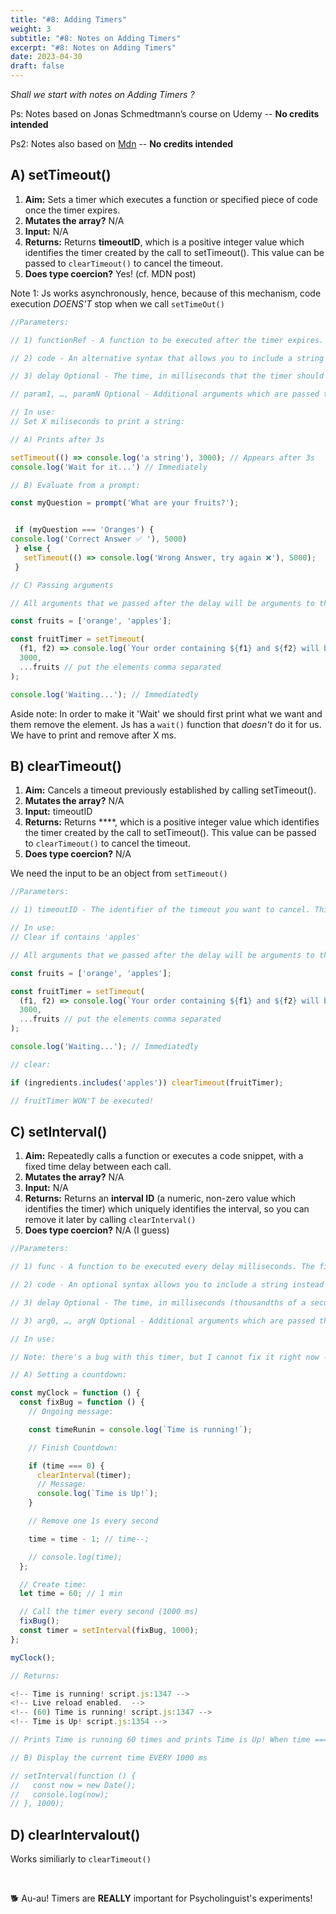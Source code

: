 ```yaml
---
title: "#8: Adding Timers"
weight: 3
subtitle: "#8: Notes on Adding Timers"
excerpt: "#8: Notes on Adding Timers"
date: 2023-04-30
draft: false
---
```


*Shall we start with notes on Adding Timers ?*

Ps: Notes based on Jonas Schmedtmann’s course on Udemy -- **No credits intended**

Ps2: Notes also based on [Mdn][1] -- **No credits intended**



## A) setTimeout()

1. **Aim:** Sets a timer which executes a function or specified piece of code once the timer expires.
2. **Mutates the array?** N/A
3. **Input:** N/A
4. **Returns:** Returns **timeoutID**, which is a positive integer value which identifies the timer created by the call to setTimeout(). This value can be passed to ```clearTimeout()``` to cancel the timeout.
5. **Does type coercion?** Yes! (cf. MDN post)

>
Note 1: Js works asynchronously, hence, because of this mechanism, code execution *DOENS'T* stop when we call ```setTimeOut()```  <br>
>



```js
//Parameters:

// 1) functionRef - A function to be executed after the timer expires.

// 2) code - An alternative syntax that allows you to include a string instead of a function, which is compiled and executed when the timer expires. This syntax is not recommended for the same reasons that make using eval() a security risk.

// 3) delay Optional - The time, in milliseconds that the timer should wait before the specified function or code is executed. If this parameter is omitted, a value of 0 is used, meaning execute "immediately", or more accurately, the next event cycle.

// param1, …, paramN Optional - Additional arguments which are passed through to the function specified by functionRef.

// In use:
// Set X miliseconds to print a string: 

// A) Prints after 3s

setTimeout(() => console.log('a string'), 3000); // Appears after 3s
console.log('Wait for it...') // Immediately

// B) Evaluate from a prompt:

const myQuestion = prompt('What are your fruits?');


 if (myQuestion === 'Oranges') {
console.log('Correct Answer ✅ '), 5000)
 } else {
   setTimeout(() => console.log('Wrong Answer, try again ❌'), 5000);
 }

// C) Passing arguments 

// All arguments that we passed after the delay will be arguments to the functions

const fruits = ['orange', 'apples'];

const fruitTimer = setTimeout(
  (f1, f2) => console.log(`Your order containing ${f1} and ${f2} will be delivered soon`),
  3000,
  ...fruits // put the elements comma separated
);

console.log('Waiting...'); // Immediatedly
```


<script type="text/javascript">
//Parameters:

// 1) functionRef - A function to be executed after the timer expires.

// 2) code - An alternative syntax that allows you to include a string instead of a function, which is compiled and executed when the timer expires. This syntax is not recommended for the same reasons that make using eval() a security risk.

// 3) delay Optional - The time, in milliseconds that the timer should wait before the specified function or code is executed. If this parameter is omitted, a value of 0 is used, meaning execute "immediately", or more accurately, the next event cycle.

// param1, …, paramN Optional - Additional arguments which are passed through to the function specified by functionRef.

// In use:
// Set X miliseconds to print a string: 

// A) Prints after 3s

setTimeout(() => console.log('a string'), 3000); // Appears after 3s
console.log('Wait for it...') // Immediately

// B) Evaluate from a prompt:

const myQuestion = prompt('What are your fruits?');


 if (myQuestion === 'Oranges') {
console.log('Correct Answer ✅ '), 5000)
 } else {
   setTimeout(() => console.log('Wrong Answer, try again ❌'), 5000);
 }

// C) Passing arguments 

// All arguments that we passed after the delay will be arguments to the functions

const fruits = ['orange', 'apples'];

const fruitTimer = setTimeout(
  (f1, f2) => console.log(`Your order containing ${f1} and ${f2} will be delivered soon`),
  3000,
  ...fruits // put the elements comma separated
);

console.log('Waiting...'); // Immediatedly
</script>

>
Aside note: In order to make it 'Wait' we should first print what we want and them remove the element. Js has a ```wait()``` function that *doesn't* do it for us. We have to print and remove after X ms.
>

## B) clearTimeout()

1. **Aim:** Cancels a timeout previously established by calling setTimeout().
2. **Mutates the array?** N/A
3. **Input:** timeoutID
4. **Returns:** Returns ****, which is a positive integer value which identifies the timer created by the call to setTimeout(). This value can be passed to ```clearTimeout()``` to cancel the timeout.
5. **Does type coercion?** N/A

>
We need the input to be an object from ```setTimeout()```
>


```js
//Parameters:

// 1) timeoutID - The identifier of the timeout you want to cancel. This ID was returned by the corresponding call to setTimeout().

// In use:
// Clear if contains 'apples'

// All arguments that we passed after the delay will be arguments to the functions

const fruits = ['orange', 'apples'];

const fruitTimer = setTimeout(
  (f1, f2) => console.log(`Your order containing ${f1} and ${f2} will be delivered soon`),
  3000,
  ...fruits // put the elements comma separated
);

console.log('Waiting...'); // Immediatedly

// clear: 

if (ingredients.includes('apples')) clearTimeout(fruitTimer); 

// fruitTimer WON'T be executed!
```


<script type="text/javascript">
//Parameters:

// 1) timeoutID - The identifier of the timeout you want to cancel. This ID was returned by the corresponding call to setTimeout().

// In use:
// Clear if contains 'apples'

// All arguments that we passed after the delay will be arguments to the functions

const fruits = ['orange', 'apples'];

const fruitTimer = setTimeout(
  (f1, f2) => console.log(`Your order containing ${f1} and ${f2} will be delivered soon`),
  3000,
  ...fruits // put the elements comma separated
);

console.log('Waiting...'); // Immediatedly

// clear: 

if (ingredients.includes('apples')) clearTimeout(fruitTimer); 

// fruitTimer WON'T be executed!
</script>


## C) setInterval()

1. **Aim:** Repeatedly calls a function or executes a code snippet, with a fixed time delay between each call.
2. **Mutates the array?** N/A
3. **Input:** N/A
4. **Returns:** Returns an **interval ID** (a numeric, non-zero value which identifies the timer) which uniquely identifies the interval, so you can remove it later by calling ```clearInterval()```
5. **Does type coercion?** N/A (I guess)


```js
//Parameters:

// 1) func - A function to be executed every delay milliseconds. The first execution happens after delay milliseconds.

// 2) code - An optional syntax allows you to include a string instead of a function, which is compiled and executed every delay milliseconds. This syntax is not recommended for the same reasons that make using eval() a security risk.

// 3) delay Optional - The time, in milliseconds (thousandths of a second), the timer should delay in between executions of the specified function or code. Defaults to 0 if not specified. See Delay restrictions below for details on the permitted range of delay values.

// 3) arg0, …, argN Optional - Additional arguments which are passed through to the function specified by func once the timer expires.

// In use:

// Note: there's a bug with this timer, but I cannot fix it right now -- I'll improve it afterwards :)

// A) Setting a countdown:

const myClock = function () {
  const fixBug = function () {
    // Ongoing message:

    const timeRunin = console.log(`Time is running!`);

    // Finish Countdown:

    if (time === 0) {
      clearInterval(timer);
      // Message: 
      console.log(`Time is Up!`);
    }

    // Remove one 1s every second

    time = time - 1; // time--;

    // console.log(time);
  };

  // Create time:
  let time = 60; // 1 min

  // Call the timer every second (1000 ms)
  fixBug();
  const timer = setInterval(fixBug, 1000);
};

myClock();

// Returns:

<!-- Time is running! script.js:1347 -->
<!-- Live reload enabled.  -->
<!-- (60) Time is running! script.js:1347 -->
<!-- Time is Up! script.js:1354 -->

// Prints Time is running 60 times and prints Time is Up! When time === 0

// B) Display the current time EVERY 1000 ms 

// setInterval(function () {
//   const now = new Date();
//   console.log(now);
// }, 1000);
```


<script type="text/javascript">
//Parameters:

// 1) func - A function to be executed every delay milliseconds. The first execution happens after delay milliseconds.

// 2) code - An optional syntax allows you to include a string instead of a function, which is compiled and executed every delay milliseconds. This syntax is not recommended for the same reasons that make using eval() a security risk.

// 3) delay Optional - The time, in milliseconds (thousandths of a second), the timer should delay in between executions of the specified function or code. Defaults to 0 if not specified. See Delay restrictions below for details on the permitted range of delay values.

// 3) arg0, …, argN Optional - Additional arguments which are passed through to the function specified by func once the timer expires.

// In use:

// Note: there's a bug with this timer, but I cannot fix it right now -- I'll improve it afterwards :)

// A) Setting a countdown:

const myClock = function () {
  const fixBug = function () {
    // Ongoing message:

    const timeRunin = console.log(`Time is running!`);

    // Finish Countdown:

    if (time === 0) {
      clearInterval(timer);
      // Message: 
      console.log(`Time is Up!`);
    }

    // Remove one 1s every second

    time = time - 1; // time--;

    // console.log(time);
  };

  // Create time:
  let time = 60; // 1 min

  // Call the timer every second (1000 ms)
  fixBug();
  const timer = setInterval(fixBug, 1000);
};

myClock();

// Returns:

<!-- Time is running! script.js:1347 -->
<!-- Live reload enabled.  -->
<!-- (60) Time is running! script.js:1347 -->
<!-- Time is Up! script.js:1354 -->

// Prints Time is running 60 times and prints Time is Up! When time === 0

// B) Display the current time EVERY 1000 ms 

// setInterval(function () {
//   const now = new Date();
//   console.log(now);
// }, 1000);
</script>

## D) clearIntervalout()

>
Works similiarly to ```clearTimeout()```
>
<br>


&#128021; Au-au! Timers are **REALLY** important for Psycholinguist's experiments! 

[1]:https://developer.mozilla.org/en-US/

